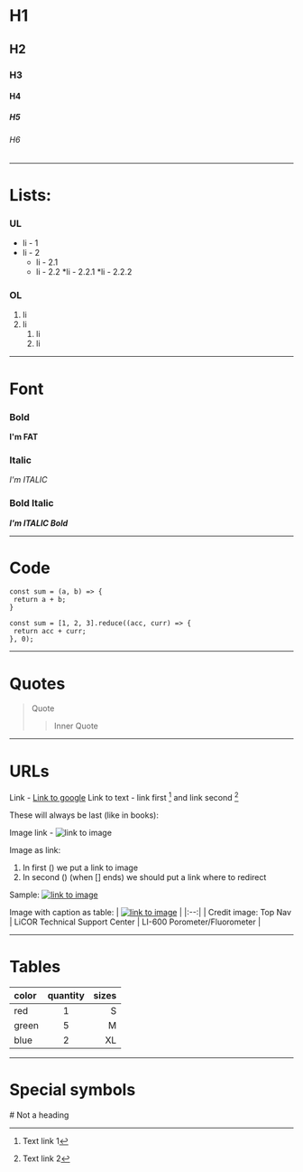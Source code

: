 # H1
## H2
### H3 
#### H4
##### H5
###### H6

*** 

# Lists:

### UL
* li - 1
* li - 2
  * li - 2.1
  * li - 2.2
    *li - 2.2.1
    *li - 2.2.2

### OL
1. li 
2. li
   1. li
   2. li

***

# Font

### Bold

__I'm FAT__

### Italic

_I'm ITALIC_

### Bold Italic

___I'm ITALIC Bold___

***

# Code

```
const sum = (a, b) => {
 return a + b;
}
```

```
const sum = [1, 2, 3].reduce((acc, curr) => {
 return acc + curr;
}, 0);
```

***

# Quotes

> Quote
>> Inner Quote

***

# URLs

Link - [Link to google](https://www.google.com/)
Link to text - link first [^1] and link second [^2]

These will always be last (like in books):
[^1]: Text link 1
[^2]: Text link 2

Image link - ![link to image](https://img.freepik.com/free-photo/majestic-mountain-peak-tranquil-winter-landscape-generated-by-ai_188544-15662.jpg?t=st=1711212240~exp=1711215840~hmac=dd4e2a475bc5baf618e1f6e7cda022f1fcafd73872789cbf7093f3faebede4ab&w=1380)

Image as link:
1. In first () we put a link to image
2. In second () (when [] ends) we should put a link where to redirect

Sample: [![link to image](https://img.freepik.com/free-photo/majestic-mountain-peak-tranquil-winter-landscape-generated-by-ai_188544-15662.jpg?t=st=1711212240~exp=1711215840~hmac=dd4e2a475bc5baf618e1f6e7cda022f1fcafd73872789cbf7093f3faebede4ab&w=1380)](https://google.com)

Image with caption as table: 
| [![link to image](https://f1.madcapsoftware.com/blogImages/2023/06/photo-instruction-for-use-sample.png?scale.option=fill&w=800&h=0)](https://google.com) |
|:--:| 
| Credit image: Top Nav | LiCOR Technical Support Center | LI-600 Porometer/Fluorometer |

***

# Tables
color | quantity | sizes
:----|:----------:|--:
red | 1 | S
green | 5 | M
blue | 2 | XL

***

# Special symbols

\# Not a heading
